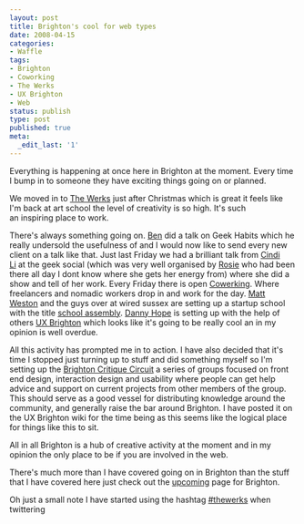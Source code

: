 ```yaml
---
layout: post
title: Brighton's cool for web types
date: 2008-04-15
categories:
- Waffle
tags:
- Brighton
- Coworking
- The Werks
- UX Brighton
- Web
status: publish
type: post
published: true
meta:
  _edit_last: '1'
---
```

Everything is happening at once here in Brighton at the moment. Every time I bump in to someone they have exciting things going on or planned.

We moved in to <a title="The Werks" href="http://thewerks.org.uk/" target="_blank">The Werks</a> just after Christmas which is great it feels like I'm back at art school the level of creativity is so high. It's such an inspiring place to work.

There's always something going on. <a title="Ben's blog" href="http://www.redbeard.org.uk/" target="_blank">Ben</a> did a talk on Geek Habits which he really undersold the usefulness of and I would now like to send every new client on a talk like that. Just last Friday we had a brilliant talk from <a title="Link to Cindi Li's blog about the geek social" href="http://www.cindyli.com/index.php/site/comments/geek_social_in_brighton/">Cindi Li</a> at the geek social (which was very well organised by <a title="Rosie Land" href="http://www.rosiesherry.com/" target="_blank">Rosie</a> who had been there all day I dont know where she gets her energy from) where she did a show and tell of her work. Every Friday there is open <a title="open cowerking on upcoming " href="http://upcoming.yahoo.com/event/467758/" target="_blank">Cowerking</a>. Where freelancers and nomadic workers drop in and work for the day. <a title="Matt's linked in profile" href="http://www.linkedin.com/in/iammatt">Matt Weston</a> and the guys over at wired sussex are setting up a startup school with the title <a title="School assembly on upcoming" href="http://upcoming.yahoo.com/event/471749/" target="_blank">school assembly</a>. <a title="Danny's blog" href="http://yandleblog.com/" target="_blank">Danny Hope</a> is setting up with the help of others <a title="UX Brighton Wiki" href="http://ux-bri.wetpaint.com/" target="_blank">UX Brighton</a> which looks like it's going to be really cool an in my opinion is well overdue.

All this activity has prompted me in to action. I have also decided that it's time I stopped just turning up to stuff and did something myself so I'm setting up the <a title="UX Brighton wiki - Critique Circuit " href="http://ux-bri.wetpaint.com/page/Critique+Circuit" target="_blank">Brighton Critique Circuit</a> a series of groups focused on front end design, interaction design and usability where people can get help advice and support on current projects from other members of the group. This should serve as a good vessel for distributing knowledge around the community, and generally raise the bar around Brighton. I have posted it on the UX Brighton wiki for the time being as this seems like the logical place for things like this to sit.

All in all Brighton is a hub of creative activity at the moment and in my opinion the only place to be if you are involved in the web. 

There's much more than I have covered going on in Brighton than the stuff that I have covered here just check out the <a title="Upcoming" href="http://upcoming.yahoo.com/place/DWFHqjmYApXbYg" target="_blank">upcoming</a> page for Brighton.

Oh just a small note I have started using the hashtag <a title="the werks hashtag" href="http://hashtags.org/tag/thewerks/" target="_blank">#thewerks</a> when twittering  

 

 
